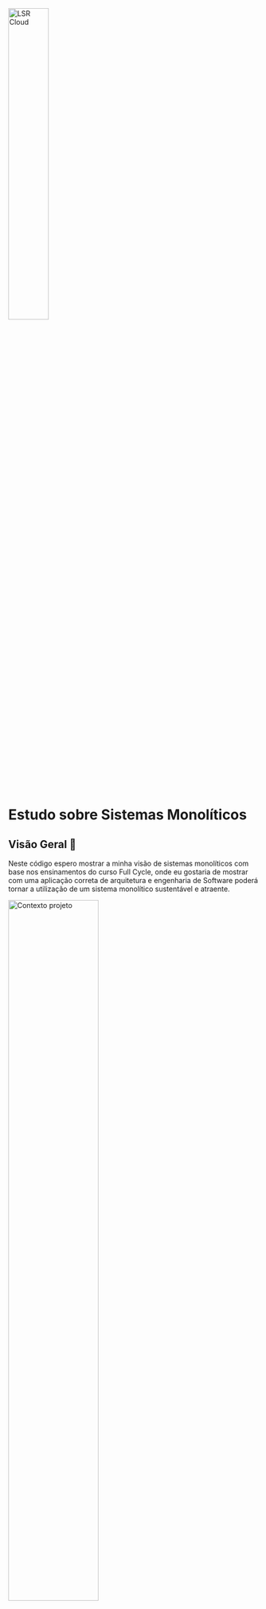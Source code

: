 <img alt="LSR Cloud" width="40%" src="https://lucianoromao.com.br/lsr.png">

# Estudo sobre Sistemas Monolíticos

## Visão Geral 🔎
Neste código espero mostrar a minha visão de sistemas monolíticos com base nos ensinamentos do curso Full Cycle, onde eu gostaria de mostrar com uma aplicação correta de arquitetura e engenharia de Software poderá tornar a utilização de um sistema monolítico sustentável e atraente.

<img alt="Contexto projeto" width="60%" src="https://lucianoromao.com.br/FC_monolitico/contexto_projeto.PNG">

Neste código será utilizado conceitos de clean architecture, entretato esse código será focado em desenvolver módulos em sistemas moníliticos e fazer com que eles se comuniquem de forma menos desacoplada possível e nada mais.

## O que é um sistema monolítico?
 * Um sistema "tudo em um"
 * Uma unica únidade de Deploy
 * Um sistema "tradicional"

## Reflexões sobre sistemas monolíticos 🛣
Uma visão equivocada que muitos tentem a ter é que sistemas monolíticos são coisas do passado, sistemas que tem problemas para escalar, que dificultam o crescimento do négoicio. Entretanto se deixarmos de lado as influencias atuais sobre o que é melhor e olharmos mais detalhamente para esse tipo de sistemas poderemos ver seus benefícios.

Utilizar um sistema monolítico é ideal para novos projetos onde ainda não há uma clareza nas regras de negocio onde novas regras podem surgir ou regras existentes podem mudar frequentemente, com isso também ée necessário pensar em evitar complexidades no processo de deploy e nisso sistemas monolíticos nos ajuda. Podemos ver sistemas monolíticos como a "base", ou seja, vir primeiro no desenvolvimento de um softweare e naturalmente ocorrer uma evolução no software o qual justifique uma mudança de arquitetura para outro tipo de sistema.

## Abordagem
Será desenvolvimento um sistema utilizando um sistema monolítico modular utilizando conceitos de DDD a fim de deixar o código com alta coeção e baixo acomplamento. 

Para dimiuir ao máximo o acomplamento entre os contextos do sistema, irei fazer com que os contextos se comuniquem entre sí através de "fachadas"

<img alt="Fachadas" width="60%" src="https://lucianoromao.com.br/FC_monolitico/comunicacao.PNG">

Também irá ser utilizado uma camada de API geral, o qual será cross para todos os contextos do projeto, dessa forma será possível controlar de forma explicíta o acesso de usuários externos aos contextos do sistema.

<img alt="Camada controller API" width="60%" src="https://lucianoromao.com.br/FC_monolitico/api.PNG">

